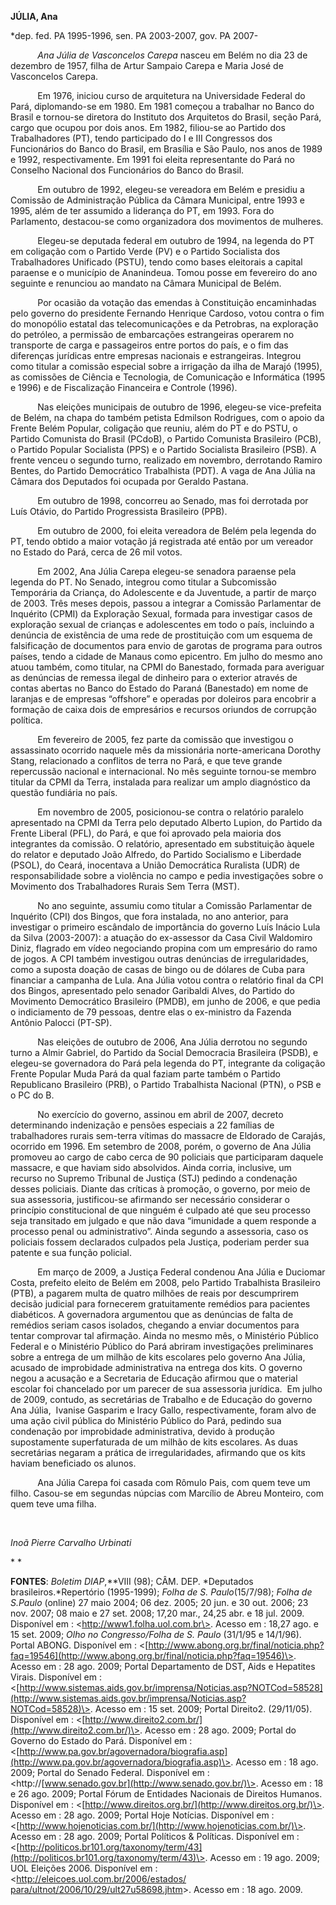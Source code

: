 **JÚLIA, Ana**

\*dep. fed. PA 1995-1996, sen. PA 2003-2007, gov. PA 2007-

           *Ana Júlia de Vasconcelos Carepa* nasceu em Belém no dia 23
de dezembro de 1957, filha de Artur Sampaio Carepa e Maria José de
Vasconcelos Carepa.

           Em 1976, iniciou curso de arquitetura na Universidade Federal
do Pará, diplomando-se em 1980. Em 1981 começou a trabalhar no Banco do
Brasil e tornou-se diretora do Instituto dos Arquitetos do Brasil, seção
Pará, cargo que ocupou por dois anos. Em 1982, filiou-se ao Partido dos
Trabalhadores (PT), tendo participado do I e III Congressos dos
Funcionários do Banco do Brasil, em Brasília e São Paulo, nos anos de
1989 e 1992, respectivamente. Em 1991 foi eleita representante do Pará
no Conselho Nacional dos Funcionários do Banco do Brasil.

           Em outubro de 1992, elegeu-se vereadora em Belém e presidiu a
Comissão de Administração Pública da Câmara Municipal, entre 1993 e
1995, além de ter assumido a liderança do PT, em 1993. Fora do
Parlamento, destacou-se como organizadora dos movimentos de mulheres.

           Elegeu-se deputada federal em outubro de 1994, na legenda do
PT em coligação com o Partido Verde (PV) e o Partido Socialista dos
Trabalhadores Unificado (PSTU), tendo como bases eleitorais a capital
paraense e o município de Ananindeua. Tomou posse em fevereiro do ano
seguinte e renunciou ao mandato na Câmara Municipal de Belém.

           Por ocasião da votação das emendas à Constituição
encaminhadas pelo governo do presidente Fernando Henrique Cardoso, votou
contra o fim do monopólio estatal das telecomunicações e da Petrobras,
na exploração do petróleo, a permissão de embarcações estrangeiras
operarem no transporte de carga e passageiros entre portos do país, e o
fim das diferenças jurídicas entre empresas nacionais e estrangeiras.
Integrou como titular a comissão especial sobre a irrigação da ilha de
Marajó (1995), as comissões de Ciência e Tecnologia, de Comunicação e
Informática (1995 e 1996) e de Fiscalização Financeira e Controle
(1996).

           Nas eleições municipais de outubro de 1996, elegeu-se
vice-prefeita de Belém, na chapa do também petista Edmilson Rodrigues,
com o apoio da Frente Belém Popular, coligação que reuniu, além do PT e
do PSTU, o Partido Comunista do Brasil (PCdoB), o Partido Comunista
Brasileiro (PCB), o Partido Popular Socialista (PPS) e o Partido
Socialista Brasileiro (PSB). A frente venceu o segundo turno, realizado
em novembro, derrotando Ramiro Bentes, do Partido Democrático
Trabalhista (PDT). A vaga de Ana Júlia na Câmara dos Deputados foi
ocupada por Geraldo Pastana.

           Em outubro de 1998, concorreu ao Senado, mas foi derrotada
por Luís Otávio, do Partido Progressista Brasileiro (PPB).

           Em outubro de 2000, foi eleita vereadora de Belém pela
legenda do PT, tendo obtido a maior votação já registrada até então por
um vereador no Estado do Pará, cerca de 26 mil votos.

           Em 2002, Ana Júlia Carepa elegeu-se senadora paraense pela
legenda do PT. No Senado, integrou como titular a Subcomissão Temporária
da Criança, do Adolescente e da Juventude, a partir de março de 2003.
Três meses depois, passou a integrar a Comissão Parlamentar de Inquérito
(CPMI) da Exploração Sexual, formada para investigar casos de exploração
sexual de crianças e adolescentes em todo o país, incluindo a denúncia
de existência de uma rede de prostituição com um esquema de falsificação
de documentos para envio de garotas de programa para outros países,
tendo a cidade de Manaus como epicentro. Em julho do mesmo ano atuou
também, como titular, na CPMI do Banestado, formada para averiguar as
denúncias de remessa ilegal de dinheiro para o exterior através de
contas abertas no Banco do Estado do Paraná (Banestado) em nome de
laranjas e de empresas “offshore” e operadas por doleiros para encobrir
a formação de caixa dois de empresários e recursos oriundos de corrupção
política.

           Em fevereiro de 2005, fez parte da comissão que investigou o
assassinato ocorrido naquele mês da missionária norte-americana Dorothy
Stang, relacionado a conflitos de terra no Pará, e que teve grande
repercussão nacional e internacional. No mês seguinte tornou-se membro
titular da CPMI da Terra, instalada para realizar um amplo diagnóstico
da questão fundiária no país.           

           Em novembro de 2005, posicionou-se contra o relatório
paralelo apresentado na CPMI da Terra pelo deputado Alberto Lupion, do
Partido da Frente Liberal (PFL), do Pará, e que foi aprovado pela
maioria dos integrantes da comissão. O relatório, apresentado em
substituição àquele do relator e deputado João Alfredo, do Partido
Socialismo e Liberdade (PSOL), do Ceará, inocentava a União Democrática
Ruralista (UDR) de responsabilidade sobre a violência no campo e pedia
investigações sobre o Movimento dos Trabalhadores Rurais Sem Terra
(MST).

           No ano seguinte, assumiu como titular a Comissão Parlamentar
de Inquérito (CPI) dos Bingos, que fora instalada, no ano anterior, para
investigar o primeiro escândalo de importância do governo Luís Inácio
Lula da Silva (2003-2007): a atuação do ex-assessor da Casa Civil
Waldomiro Diniz, flagrado em vídeo negociando propina com um empresário
do ramo de jogos. A CPI também investigou outras denúncias de
irregularidades, como a suposta doação de casas de bingo ou de dólares
de Cuba para financiar a campanha de Lula. Ana Júlia votou contra o
relatório final da CPI dos Bingos, apresentado pelo senador Garibaldi
Alves, do Partido do Movimento Democrático Brasileiro (PMDB), em junho
de 2006, e que pedia o indiciamento de 79 pessoas, dentre elas o
ex-ministro da Fazenda Antônio Palocci (PT-SP).           

           Nas eleições de outubro de 2006, Ana Júlia derrotou no
segundo turno a Almir Gabriel, do Partido da Social Democracia
Brasileira (PSDB), e elegeu-se governadora do Pará pela legenda do PT,
integrante da coligação Frente Popular Muda Pará da qual faziam parte
também o Partido Republicano Brasileiro (PRB), o Partido Trabalhista
Nacional (PTN), o PSB e o PC do B.

           No exercício do governo, assinou em abril de 2007, decreto
determinando indenização e pensões especiais a 22 famílias de
trabalhadores rurais sem-terra vítimas do massacre de Eldorado de
Carajás, ocorrido em 1996. Em setembro de 2008, porém, o governo de Ana
Júlia promoveu ao cargo de cabo cerca de 90 policiais que participaram
daquele massacre, e que haviam sido absolvidos. Ainda corria, inclusive,
um recurso no Supremo Tribunal de Justiça (STJ) pedindo a condenação
desses policiais. Diante das críticas à promoção, o governo, por meio de
sua assessoria, justificou-se afirmando ser necessário considerar o
princípio constitucional de que ninguém é culpado até que seu processo
seja transitado em julgado e que não dava “imunidade a quem responde a
processo penal ou administrativo”. Ainda segundo a assessoria, caso os
policiais fossem declarados culpados pela Justiça, poderiam perder sua
patente e sua função policial.

           Em março de 2009, a Justiça Federal condenou Ana Júlia e
Duciomar Costa, prefeito eleito de Belém em 2008, pelo Partido
Trabalhista Brasileiro (PTB), a pagarem multa de quatro milhões de reais
por descumprirem decisão judicial para fornecerem gratuitamente remédios
para pacientes diabéticos. A governadora argumentou que as denúncias de
falta de remédios seriam casos isolados, chegando a enviar documentos
para tentar comprovar tal afirmação. Ainda no mesmo mês, o Ministério
Público Federal e o Ministério Público do Pará abriram investigações
preliminares sobre a entrega de um milhão de kits escolares pelo governo
Ana Júlia, acusado de improbidade administrativa na entrega dos kits. O
governo negou a acusação e a Secretaria de Educação afirmou que o
material escolar foi chancelado por um parecer de sua assessoria
jurídica.  Em julho de 2009, contudo, as secretárias de Trabalho e de
Educação do governo Ana Júlia,  Ivanise Gasparim e Iracy Gallo,
respectivamente, foram alvo de uma ação civil pública do Ministério
Público do Pará, pedindo sua condenação por improbidade administrativa,
devido à produção supostamente superfaturada de um milhão de kits
escolares. As duas secretárias negaram a prática de irregularidades,
afirmando que os kits haviam beneficiado os alunos.

           Ana Júlia Carepa foi casada com Rômulo Pais, com quem teve um
filho. Casou-se em segundas núpcias com Marcílio de Abreu Monteiro, com
quem teve uma filha.

 

*Inoã Pierre Carvalho Urbinati*

* *

**FONTES**: *Boletim DIAP*,**VIII (98); CÂM. DEP. *Deputados
brasileiros.*Repertório (1995-1999); *Folha de S. Paulo*(15/7/98);
*Folha de S.Paulo* (online) 27 maio 2004; 06 dez. 2005; 20 jun. e 30
out. 2006; 23 nov. 2007; 08 maio e 27 set. 2008; 17,20 mar., 24,25 abr.
e 18 jul. 2009. Disponível em : \<http://www1.folha.uol.com.br\>. Acesso
em : 18,27 ago. e 15 set. 2009; *Olho no Congresso/Folha de S. Paulo*
(31/1/95 e 14/1/96). Portal ABONG. Disponível em :
\<[http://www.abong.org.br/final/noticia.php?faq=19546](http://www.abong.org.br/final/noticia.php?faq=19546)\>.
Acesso em : 28 ago. 2009; Portal Departamento de DST, Aids e Hepatites
Virais. Disponível em :
\<[http://www.sistemas.aids.gov.br/imprensa/Noticias.asp?NOTCod=58528](http://www.sistemas.aids.gov.br/imprensa/Noticias.asp?NOTCod=58528)\>.
Acesso em : 15 set. 2009; Portal Direito2. (29/11/05). Disponível em :
\<[http://www.direito2.com.br/](http://www.direito2.com.br/)\>. Acesso
em : 28 ago. 2009; Portal do Governo do Estado do Pará. Disponível em :
\<[http://www.pa.gov.br/agovernadora/biografia.asp](http://www.pa.gov.br/agovernadora/biografia.asp)\>.
Acesso em : 18 ago. 2009; Portal do Senado Federal. Disponível em :
\<http://[www.senado.gov.br](http://www.senado.gov.br/)\>. Acesso em :
18 e 26 ago. 2009; Portal Fórum de Entidades Nacionais de Direitos
Humanos. Disponível em :
\<[http://www.direitos.org.br/](http://www.direitos.org.br/)\>. Acesso
em : 28 ago. 2009; Portal Hoje Notícias. Disponível em :
\<[http://www.hojenoticias.com.br/](http://www.hojenoticias.com.br/)\>.
Acesso em : 28 ago. 2009; Portal Políticos & Políticas. Disponível em :
\<[http://politicos.br101.org/taxonomy/term/43](http://politicos.br101.org/taxonomy/term/43)\>.
Acesso em : 19 ago. 2009; UOL Eleições 2006. Disponível em :
\<[http://eleicoes.uol.com.br/2006/estados/
para/ultnot/2006/10/29/ult27u58698.jhtm](http://eleicoes.uol.com.br/2006/estados/%20para/ultnot/2006/10/29/ult27u58698.jhtm)\>.
Acesso em : 18 ago. 2009.

 
